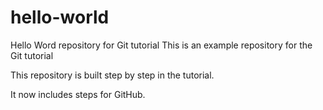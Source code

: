 # hello-world
Hello Word repository for Git tutorial
This is an example repository for the Git tutorial

This repository is built step by step in the tutorial.

It now includes steps for GitHub.
